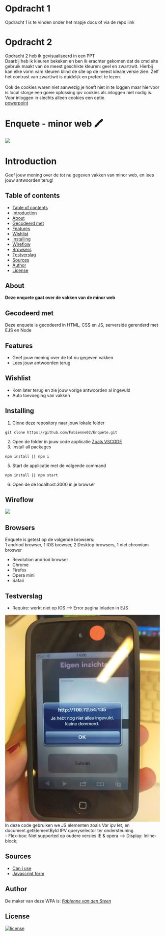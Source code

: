 # Opdracht 1 

Opdracht 1 is te vinden onder het mapje docs 
of via de repo link 

# Opdracht 2

Opdracht 2 heb ik gevisualiseerd in een PPT <br>
Daarbij heb ik kleuren bekeken en ben ik erachter gekomen dat de cmd site gebruik maakt van de meest geschikte kleuren: geel en zwart/wit. Hierbij kan elke vorm vam kleuren blind de site op de meest ideale versie zien. Zelf het contrast van zwart/wit is duidelijk en prefect te lezen.
<br>
<br>
Ook de cookies waren niet aanwezig je hoeft niet in te loggen maar hiervoor is local storge een goeie oplossing ipv cookies als inloggen niet nodig is. Voor inloggen in slechts alleen cookies een optie. 
<br>
[powerpoint](https://docs.google.com/presentation/d/1jdI4LM5jRP3cIGAI6dd2TB8Cj5_WkmqYBQT7UMKtM4o/edit?usp=sharing)

# Enquete - minor web 🖍️
<img src="https://github.com/Fabienne02/browser-technologies-2122/blob/main/eindopdracht/assets/banner.jpg" width=530 >

# Introduction
Geef jouw mening over de tot nu gegeven vakken van minor web, 
en lees jouw antwoorden terug!

## Table of contents
  - [Table of contents](#table-of-contents)
  - [Introduction](#introduction)
  - [About](#about)
  - [Gecodeerd met](#gecodeerd-met)
  - [Features](#features)
  - [Wishlist](#wishlist)
  - [Installing](#installing)
  - [Wireflow](#wireflow)
  - [Browsers](#broswers)
  - [Testverslag](#testverslag)
  - [Sources](#sources)
  - [Author](#author)
  - [License](#license)

## About
**Deze enquete gaat over de vakken van de minor web**

## Gecodeerd met
Deze enquete is gecodeerd in HTML, CSS en JS, serverside gerenderd met EJS en Node

## Features
<ul>
  <li>Geef jouw mening over de tot nu gegeven vakken</li>
  <li>Lees jouw antwoorden terug</li>
</ul>

## Wishlist
<ul>
  <li>Kom later terug en zie jouw vorige antwoorden al ingevuld</li>
  <li>Auto toevoeging van vakken</li>
</ul>

## Installing
1. Clone deze repository naar jouw lokale folder
```
git clone https://github.com/Fabienne02/Enquete.git
```
2. Open de folder in jouw code applicatie [Zoals VSCODE](https://code.visualstudio.com/Download)
4. Install all packages
```
npm install || npm i
```
5. Start de applicatie met de volgende command
```
npm install || npm start
```
6. Open de de localhost:3000 in je browser

## Wireflow
<img src="https://github.com/Fabienne02/browser-technologies-2122/blob/main/eindopdracht/assets/Wireflow.png">

## Browsers
Enquete is getest op de volgende browsers:<br>
1 andriod browser, 1 IOS browser, 2 Desktop browsers, 1 niet chromium broswer<br>

- Revolution andriod browser 
- Chrome
- Firefox
- Opera mini
- Safari

## Testverslag
- Require: werkt niet op IOS --> Error pagina inladen in EJS
<img src="https://github.com/Fabienne02/Enquete/blob/main/eindopdracht/assets/ios-test1.jpg" width=530 >
In deze code gebruiken we JS elementen zoals Var ipv let, en document.getElementById IPV queryselector ter ondersteuning. <br>
- Flex-box: Niet supported op oudere versies IE & opera --> Display: Inline-block;


## Sources
- [Can i use](https://caniuse.com/)
- [Javascript form](https://stackoverflow.com/questions/17380661/form-using-javascript-make-field-required)

## Author
De maker van deze WPA is: [*Fabienne van den Steen*](https://github.com/Fabienne02)

## License 
[![license](https://img.shields.io/github/license/DAVFoundation/captain-n3m0.svg?style=flat-square)]()

